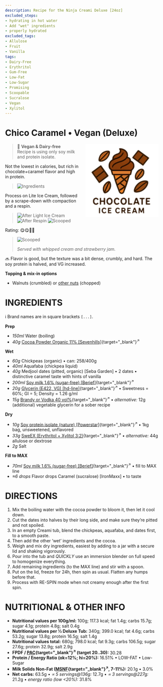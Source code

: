 ```yaml
---
description: Recipe for the Ninja Creami Deluxe [24oz]
excluded_steps:
- hydrating in hot water
- Add "wet" ingredients
- properly hydrated
excluded_tags:
- Allulose
- Fruit
- Vanilla
tags:
- Dairy-Free
- Erythritol
- Gum-Free
- Low-Fat
- Low-Sugar
- Promising
- Scoopable
- Sucralose
- Vegan
- Xylitol
---
```

# Chico Caramel • Vegan (Deluxe)
<img style="float: right; margin-left: 1.5em;" width=240 alt="Logo" src="https://raw.githubusercontent.com/jhermann/ice-creamery/refs/heads/main/assets/chocolate-ice-cream-logo.png" />

> 🌿 **Vegan & Dairy-free**<br />Recipe is using only soy milk and protein isolate.

Not the lowest in calories, but rich in chocolate+caramel flavor and high in protein.

> <img width=360 alt="Ingredients" src="Chico-Caramel_2025-06-15_1.png" class="zoomable" />

Process on Lite Ice Cream, followed by a scrape-down with compaction and a respin.

> <img width=230 alt="After Light Ice Cream" src="Chico-Caramel_2025-06-16_1.jpg" class="zoomable" />
> <img width=230 alt="After Respin" src="Chico-Caramel_2025-06-16_2.jpg" class="zoomable" />
> <img width=230 alt="Scooped" src="Chico-Caramel_2025-06-16_3.jpg" class="zoomable" />

Rating: 😋😋🍫🍫

> <img width=360 alt="Scooped" src="Chico-Caramel_2025-06-16_4.jpg" class="zoomable" /><br />
> 
> *Served with whipped cream and strawberry jam.*

🔜 Flavor is good, but the texture was a bit dense, crumbly, and hard. The soy protein is halved, and VG increased.

**Topping & mix-in options**

 * Walnuts (crumbled) or [other nuts](../../T/Toppings/#chopped-nuts) (chopped)

# INGREDIENTS

ℹ️ Brand names are in square brackets `[...]`.

**Prep**

  - _150ml_ Water (boiling)
  - _40g_ [Cocoa Powder Organic 11% \[Sevenhills\]](/ice-creamery/info/ingredients/#cocoa-powder){target="_blank"}<sup>↗</sup>

**Wet**

  - _60g_ Chickpeas (organic) • can:  258/400g
  - _40ml_ Aquafaba (chickpea liquid)
  - _40g_ Medjool dates (pitted, organic) [Seba Garden] • 2 dates • distinctive caramel taste with hints of vanilla
  - _200ml_ [Soy milk 1.6% (sugar-free) \[Berief\]](/ice-creamery/info/ingredients/#soy-milk){target="_blank"}<sup>↗</sup>
  - _20g_ [Glycerin (E422, VG) \[hd-line\]](/ice-creamery/info/ingredients/#vegetable-glycerin-glycerol-vg-e422){target="_blank"}<sup>↗</sup> • Sweetness = 60%; GI = 5; Density = 1.26 g/ml
  - _15g_ [Brandy or Vodka 40 vol%](/ice-creamery/info/ingredients/#alcohol-ethanol){target="_blank"}<sup>↗</sup> • *alternative:* 12g (additional) vegetable glycerin for a sober recipe

**Dry**

  - _10g_ [Soy protein isolate (nature) \[Powerstar\]](/ice-creamery/info/ingredients/#soy-protein-isolate){target="_blank"}<sup>↗</sup> • 1kg bag, unsweetened, unflavored
  - _33g_ [SweEX (Erythritol + Xylitol 3:2)](/ice-creamery/info/ingredients/#sweex-erythritol-xylitol-blend){target="_blank"}<sup>↗</sup> • *alternative:* 44g allulose or dextrose
  - _2g_ Salt

**Fill to MAX**

  - _70ml_ [Soy milk 1.6% (sugar-free) \[Berief\]](/ice-creamery/info/ingredients/#soy-milk){target="_blank"}<sup>↗</sup> • fill to MAX line
  - _≈6 drops_ Flavor drops Caramel (sucralose) [IronMaxx] • to taste

# DIRECTIONS

 1. Mix the boiling water with the cocoa powder to bloom it, then let it cool down.
 1. Cut the dates into halves by their long side, and make sure they’re pitted and not spoiled.
 1. In an empty Creami tub, blend the chickpeas, aquafaba, and dates first, to a smooth paste.
 1. Then add the other ‘wet’ ingredients and the cocoa.
 1. Weigh and mix dry ingredients, easiest by adding to a jar with a secure lid and shaking vigorously.
 1. Pour into the tub and *QUICKLY* use an immersion blender on full speed to homogenize everything.
 1. Add remaining ingredients (to the MAX line) and stir with a spoon.
 1. Put on the lid, freeze for 24h, then spin as usual. Flatten any humps before that.
 1. Process with RE-SPIN mode when not creamy enough after the first spin.

# NUTRITIONAL & OTHER INFO

- **Nutritional values per 100g/ml:** 100g; 117.3 kcal; fat 1.4g; carbs 15.7g; sugar 4.1g; protein 4.8g; salt 0.4g
- **Nutritional values per ½ Deluxe Tub:** 340g; 399.0 kcal; fat 4.6g; carbs 53.2g; sugar 13.8g; protein 16.5g; salt 1.4g
- **Nutritional values total:** 680g; 798.0 kcal; fat 9.3g; carbs 106.5g; sugar 27.6g; protein 32.9g; salt 2.9g
- **FPDF / [PAC](/ice-creamery/info/glossary/#potere-anti-congelante-pac){target="_blank"}<sup>↗</sup> (target 20..30):** 30.28
- **Protein / Energy Ratio (ok=12%; hi=20%):** 16.51% • LOW-FAT • Low-Sugar
- **Milk Solids Non-Fat ([MSNF](/ice-creamery/info/glossary/#milk-solids-not-fat-msnf){target="_blank"}<sup>↗</sup>, 7-11%):** 20.1g • 3.0%
- **Net carbs:** 63.5g • *∝ 5 servings@136g:* 12.7g • *∝ 3 servings@227g:* 21.2g • *energy ratio (low <20%):* 31.8%
